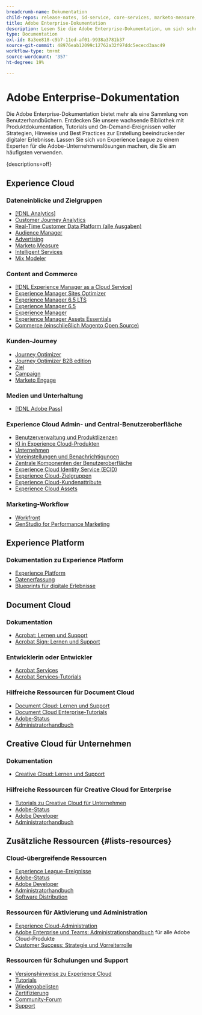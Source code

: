 ```yaml
---
breadcrumb-name: Dokumentation
child-repos: release-notes, id-service, core-services, marketo-measure, deliverability-learn, dynamic-media-developer-resources, dynamic-media-classic, journeys
title: Adobe Enterprise-Dokumentation
description: Lesen Sie die Adobe Enterprise-Dokumentation, um sich schnell einzuarbeiten, bestehende Kenntnisse zu nutzen und sich zu einem Experten für Ihre Adobe-Software zu entwickeln. Greifen Sie auf unsere Handbücher, Tutorials, Wiedergabelisten und Versionshinweise für Adobe Enterprise-Lösungen in Experience Cloud, Experience Platform, Document Cloud und Creative Cloud für Unternehmen zu.
type: Documentation
exl-id: 8a3ee818-c9b7-11ed-af01-9938a3781b37
source-git-commit: 48976eab12099c12762a32f97ddc5ececd3aac49
workflow-type: tm+mt
source-wordcount: '357'
ht-degree: 19%

---
```



# Adobe Enterprise-Dokumentation

Die Adobe Enterprise-Dokumentation bietet mehr als eine Sammlung von Benutzerhandbüchern. Entdecken Sie unsere wachsende Bibliothek mit Produktdokumentation, Tutorials und On-Demand-Ereignissen voller Strategien, Hinweise und Best Practices zur Erstellung beeindruckender digitaler Erlebnisse. Lassen Sie sich von Experience League zu einem Experten für die Adobe-Unternehmenslösungen machen, die Sie am häufigsten verwenden.

{descriptions=off}

## Experience Cloud

### Dateneinblicke und Zielgruppen

+ [[!DNL Analytics]](analytics.md)
+ [Customer Journey Analytics](customer-journey-analytics.md)
+ [Real-Time Customer Data Platform (alle Ausgaben)](real-time-customer-data-platform.md)
+ [Audience Manager](audience-manager.md)
+ [Advertising](advertising.md)
+ [Marketo Measure](marketo-measure.md)
+ [Intelligent Services](intelligent-services.md)
+ [Mix Modeler](mix-modeler.md)

### Content and Commerce

+ [[!DNL Experience Manager as a Cloud Service]](experience-manager-cloud-service.md)
+ [Experience Manager Sites Optimizer](https://experienceleague.adobe.com/de/docs/experience-manager-sites-optimizer/content/home)
+ [Experience Manager 6.5 LTS](experience-manager-65-lts.md)
+ [Experience Manager 6.5](experience-manager-65.md)
+ [Experience Manager ](experience-manager-release-information#/help/using/aem-previous-versions.md)
+ [Experience Manager Assets Essentials](experience-manager-assets-essentials#help)
+ [Commerce (einschließlich Magento Open Source)](commerce.md)

### Kunden-Journey

+ [Journey Optimizer](journey-optimizer.md)
+ [Journey Optimizer B2B edition](journey-optimizer-b2b.md)
+ [Ziel](target.md)
+ [Campaign](campaign.md)
+ [Marketo Engage](marketo-engage.md)

### Medien und Unterhaltung

+ [[!DNL Adobe Pass]](pass.md)

### Experience Cloud Admin- und Central-Benutzeroberfläche

+ [Benutzerverwaltung und Produktlizenzen](core-services#/help/interface/administration/admin-console.md)
+ [KI in Experience Cloud-Produkten](core-services#/help/interface/features/generative-ai.md)
+ [Unternehmen](core-services#/help/interface/administration/organizations.md)
+ [Voreinstellungen und Benachrichtigungen](core-services#/help/interface/features/account-preferences.md)
+ [Zentrale Komponenten der Benutzeroberfläche](core-services#interface)
+ [Experience Cloud Identity Service (ECID)](id-service#using)
+ [Experience Cloud-Zielgruppen](core-services#/help/interface/services/audiences/overview.md)
+ [Experience Cloud-Kundenattribute](core-services#/help/interface/services/customer-attributes/attributes.md)
+ [Experience Cloud Assets](core-services#/help/interface/services/assets/experience-cloud-assets.md)

### Marketing-Workflow

+ [Workfront](workfront.md)
+ [GenStudio for Performance Marketing](genstudio-for-performance-marketing.md)

<!--
+ [Workfront Tutorials](workfront-learn#tutorials-workfront)
-->

## Experience Platform

### Dokumentation zu Experience Platform

+ [Experience Platform](experience-platform.md)
+ [Datenerfassung](data-collection.md)
+ [Blueprints für digitale Erlebnisse](blueprints-learn#architecture)

## Document Cloud

### Dokumentation

+ [Acrobat: Lernen und Support](https://helpx.adobe.com/de/support/acrobat.html)
+ [Acrobat Sign: Lernen und Support](https://helpx.adobe.com/de/support/sign.html)

### Entwicklerin oder Entwickler

+ [Acrobat Services](https://developer.adobe.com/document-services/docs/overview/)
+ [Acrobat Services-Tutorials](acrobat-services-learn#tutorials)

### Hilfreiche Ressourcen für Document Cloud

+ [Document Cloud: Lernen und Support](https://helpx.adobe.com/de/support/document-cloud.html)
+ [Document Cloud Enterprise-Tutorials](https://experienceleague.adobe.com/docs/home-tutorials.html?lang=de#document-cloud-tutorials)
+ [Adobe-Status](https://status.adobe.com/)
+ [Administratorhandbuch](https://helpx.adobe.com/de/enterprise/admin-guide.html)

## Creative Cloud für Unternehmen

### Dokumentation

+ [Creative Cloud: Lernen und Support](https://helpx.adobe.com/de/support/creative-cloud.html)

### Hilfreiche Ressourcen für Creative Cloud for Enterprise

+ [Tutorials zu Creative Cloud für Unternehmen](creative-cloud-enterprise-learn#cce-learning-hub)
+ [Adobe-Status](https://status.adobe.com/)
+ [Adobe Developer](https://developer.adobe.com/)
+ [Administratorhandbuch](https://helpx.adobe.com/de/enterprise/admin-guide.html)

## Zusätzliche Ressourcen {#lists-resources}

### Cloud-übergreifende Ressourcen

+ [Experience League-Ereignisse](https://experienceleague.adobe.com/docs/release-notes/experience-cloud/current.html?lang=de#events)
+ [Adobe-Status](https://status.adobe.com/)
+ [Adobe Developer](https://developer.adobe.com/)
+ [Administratorhandbuch](https://helpx.adobe.com/de/enterprise/admin-guide.html)
+ [Software Distribution](experience-cloud#software-distribution)

### Ressourcen für Aktivierung und Administration

+ [Experience Cloud-Administration](core-services#/help/interface/administration/admin-tool-experience-cloud.md)
+ [Adobe Enterprise und Teams: Administrationshandbuch](https://helpx.adobe.com/de/enterprise/managing/user-guide.html) für alle Adobe Cloud-Produkte
+ [Customer Success: Strategie und Vorreiterrolle](customer-success#customer-success)

### Ressourcen für Schulungen und Support

+ [Versionshinweise zu Experience Cloud](release-notes#experience-cloud)
+ [Tutorials](home-tutorials.md)
+ [Wiedergabelisten](https://experienceleague.adobe.com/de/playlists)
+ [Zertifizierung](certification#program)
+ [Community-Forum](https://experienceleaguecommunities.adobe.com)
+ [Support](https://experienceleague.adobe.com/de?lang=de&support-solution=General&support-tab=home#support)

<!--
+ [Events](events.md)
-->
